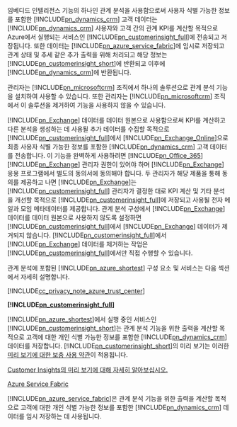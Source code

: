 임베디드 인텔리전스 기능의 하나인 관계 분석을 사용함으로써 사용자 식별 가능한 정보를 포함한 [!INCLUDE[pn_dynamics_crm](pn-dynamics-crm.md)] 고객 데이터는 [!INCLUDE[pn_dynamics_crm](pn-dynamics-crm.md)] 사용자와 고객 간의 관계 KPI를 계산할 목적으로 Azure에서 실행되는 서비스인 [!INCLUDE[pn_customerinsight_full](pn-customer-insights-full.md)]에 전송되고 저장됩니다. 또한 데이터는 [!INCLUDE[pn_azure_service_fabric](pn-azure-service-fabric.md)]에 임시로 저장되고 관계 상태 및 추세 같은 추가 출력을 위해 처리되고 해당 정보는 [!INCLUDE[pn_customerinsight_short](pn-customer-insights-short.md)]에 반환되고 이후에 [!INCLUDE[pn_dynamics_crm](pn-dynamics-crm.md)]에 반환됩니다.  
  
 관리자는 [!INCLUDE[pn_microsoftcrm](pn-microsoftcrm.md)] 조직에서 하나의 솔루션으로 관계 분석 기능을 설치하여 사용할 수 있습니다. 또한 관리자는 [!INCLUDE[pn_microsoftcrm](pn-microsoftcrm.md)] 조직에서 이 솔루션을 제거하여 기능을 사용하지 않을 수 있습니다.  
  
 [!INCLUDE[pn_Exchange](pn-exchange.md)] 데이터를 데이터 원본으로 사용함으로써 KPI를 계산하고 다른 분석을 생성하는 데 사용될 추가 데이터를 수집할 목적으로 [!INCLUDE[pn_customerinsight_full](pn-customer-insights-full.md)]에서 [!INCLUDE[pn_Exchange_Online](pn-exchange-online.md)]으로 최종 사용자 식별 가능한 정보를 포함한 [!INCLUDE[pn_dynamics_crm](pn-dynamics-crm.md)] 고객 데이터를 전송합니다.  이 기능을 완벽하게 사용하려면 [!INCLUDE[pn_Office_365](pn-office-365.md)][!INCLUDE[pn_Exchange](pn-exchange.md)] 관리자 권한이 있어야 하며 [!INCLUDE[pn_Exchange](pn-exchange.md)] 응용 프로그램에서 별도의 동의서에 동의해야 합니다.  두 관리자가 해당 제품을 통해 동의를 제공하고 나면 [!INCLUDE[pn_Exchange](pn-exchange.md)]는 [!INCLUDE[pn_customerinsight_full](pn-customer-insights-full.md)] 관리자가 결정한 대로 KPI 계산 및 기타 분석을 개선할 목적으로 [!INCLUDE[pn_customerinsight_full](pn-customer-insights-full.md)]에 저장되고 사용될 전자 메일과 모임 메타데이터를 제공합니다. 관계 분석 구성에서 [!INCLUDE[pn_Exchange](pn-exchange.md)] 데이터를 데이터 원본으로 사용하지 않도록 설정하면 [!INCLUDE[pn_customerinsight_full](pn-customer-insights-full.md)]에서 [!INCLUDE[pn_Exchange](pn-exchange.md)] 데이터가 제거되지 않습니다.  [!INCLUDE[pn_customerinsight_full](pn-customer-insights-full.md)]에서 [!INCLUDE[pn_Exchange](pn-exchange.md)] 데이터를 제거하는 작업은 [!INCLUDE[pn_customerinsight_full](pn-customer-insights-full.md)]에서만 직접 수행할 수 있습니다.  
  
 관계 분석에 포함된 [!INCLUDE[pn_azure_shortest](pn-azure-shortest.md)] 구성 요소 및 서비스는 다음 섹션에서 자세히 설명합니다.  
  
 [!INCLUDE[cc_privacy_note_azure_trust_center](cc-privacy-note-azure-trust-center.md)]  
  
 **[!INCLUDE[pn_customerinsight_full](pn-customer-insights-full.md)]**  
  
 [!INCLUDE[pn_azure_shortest](pn-azure-shortest.md)]에서 실행 중인 서비스인 [!INCLUDE[pn_customerinsight_short](pn-customer-insights-short.md)]는 관계 분석 기능을 위한 출력을 계산할 목적으로 고객에 대한 개인 식별 가능한 정보를 포함한 [!INCLUDE[pn_dynamics_crm](pn-dynamics-crm.md)] 데이터를 저장합니다. [!INCLUDE[pn_customerinsight_short](pn-customer-insights-short.md)]의 미리 보기는 이러한 [미리 보기에 대한 보충 사용 약관](http://go.microsoft.com/fwlink/p/?LinkId=511446)이 적용됩니다.  
  
 [Customer Insights의 미리 보기에 대해 자세히 알아보십시오.](https://azure.microsoft.com/services/customer-insights/)  
  
 [Azure Service Fabric](https://azure.microsoft.com/services/service-fabric/)  
  
 [!INCLUDE[pn_azure_service_fabric](pn-azure-service-fabric.md)]은 관계 분석 기능을 위한 출력을 계산할 목적으로 고객에 대한 개인 식별 가능한 정보를 포함한 [!INCLUDE[pn_dynamics_crm](pn-dynamics-crm.md)] 데이터를 임시 저장하는 데 사용됩니다.